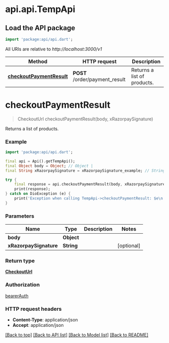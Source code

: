 # api.api.TempApi

## Load the API package
```dart
import 'package:api/api.dart';
```

All URIs are relative to *http://localhost:3000/v1*

Method | HTTP request | Description
------------- | ------------- | -------------
[**checkoutPaymentResult**](TempApi.md#checkoutpaymentresult) | **POST** /order/payment_result | Returns a list of products.


# **checkoutPaymentResult**
> CheckoutUrl checkoutPaymentResult(body, xRazorpaySignature)

Returns a list of products.

### Example
```dart
import 'package:api/api.dart';

final api = Api().getTempApi();
final Object body = Object; // Object | 
final String xRazorpaySignature = xRazorpaySignature_example; // String | 

try {
    final response = api.checkoutPaymentResult(body, xRazorpaySignature);
    print(response);
} catch on DioException (e) {
    print('Exception when calling TempApi->checkoutPaymentResult: $e\n');
}
```

### Parameters

Name | Type | Description  | Notes
------------- | ------------- | ------------- | -------------
 **body** | **Object**|  | 
 **xRazorpaySignature** | **String**|  | [optional] 

### Return type

[**CheckoutUrl**](CheckoutUrl.md)

### Authorization

[bearerAuth](../README.md#bearerAuth)

### HTTP request headers

 - **Content-Type**: application/json
 - **Accept**: application/json

[[Back to top]](#) [[Back to API list]](../README.md#documentation-for-api-endpoints) [[Back to Model list]](../README.md#documentation-for-models) [[Back to README]](../README.md)

